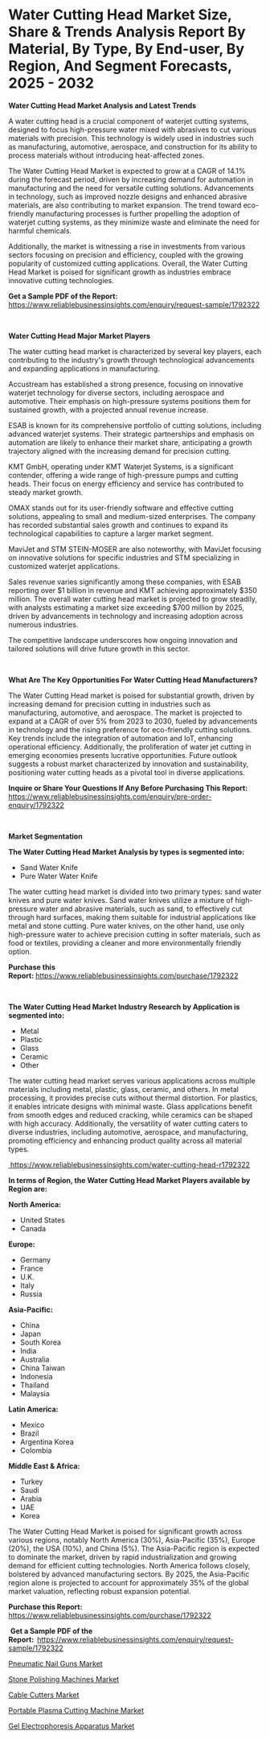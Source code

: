 <p><h1>Water Cutting Head Market Size, Share & Trends Analysis Report By Material, By Type, By End-user, By Region, And Segment Forecasts, 2025 - 2032</h1></p><p><strong>Water Cutting Head Market Analysis and Latest Trends</strong></p>
<p><p>A water cutting head is a crucial component of waterjet cutting systems, designed to focus high-pressure water mixed with abrasives to cut various materials with precision. This technology is widely used in industries such as manufacturing, automotive, aerospace, and construction for its ability to process materials without introducing heat-affected zones.</p><p>The Water Cutting Head Market is expected to grow at a CAGR of 14.1% during the forecast period, driven by increasing demand for automation in manufacturing and the need for versatile cutting solutions. Advancements in technology, such as improved nozzle designs and enhanced abrasive materials, are also contributing to market expansion. The trend toward eco-friendly manufacturing processes is further propelling the adoption of waterjet cutting systems, as they minimize waste and eliminate the need for harmful chemicals. </p><p>Additionally, the market is witnessing a rise in investments from various sectors focusing on precision and efficiency, coupled with the growing popularity of customized cutting applications. Overall, the Water Cutting Head Market is poised for significant growth as industries embrace innovative cutting technologies.</p></p>
<p><strong>Get a Sample PDF of the Report:&nbsp;</strong> <a href="https://www.reliablebusinessinsights.com/enquiry/request-sample/1792322?utm_campaign=62&utm_medium=2&utm_source=Github&utm_content=ia&utm_term=20022025&utm_id=water-cutting-head">https://www.reliablebusinessinsights.com/enquiry/request-sample/1792322</a></p>
<p>&nbsp;</p>
<p><strong>Water Cutting Head Major Market Players</strong></p>
<p><p>The water cutting head market is characterized by several key players, each contributing to the industry's growth through technological advancements and expanding applications in manufacturing. </p><p>Accustream has established a strong presence, focusing on innovative waterjet technology for diverse sectors, including aerospace and automotive. Their emphasis on high-pressure systems positions them for sustained growth, with a projected annual revenue increase.</p><p>ESAB is known for its comprehensive portfolio of cutting solutions, including advanced waterjet systems. Their strategic partnerships and emphasis on automation are likely to enhance their market share, anticipating a growth trajectory aligned with the increasing demand for precision cutting.</p><p>KMT GmbH, operating under KMT Waterjet Systems, is a significant contender, offering a wide range of high-pressure pumps and cutting heads. Their focus on energy efficiency and service has contributed to steady market growth. </p><p>OMAX stands out for its user-friendly software and effective cutting solutions, appealing to small and medium-sized enterprises. The company has recorded substantial sales growth and continues to expand its technological capabilities to capture a larger market segment.</p><p>MaviJet and STM STEIN-MOSER are also noteworthy, with MaviJet focusing on innovative solutions for specific industries and STM specializing in customized waterjet applications. </p><p>Sales revenue varies significantly among these companies, with ESAB reporting over $1 billion in revenue and KMT achieving approximately $350 million. The overall water cutting head market is projected to grow steadily, with analysts estimating a market size exceeding $700 million by 2025, driven by advancements in technology and increasing adoption across numerous industries. </p><p>The competitive landscape underscores how ongoing innovation and tailored solutions will drive future growth in this sector.</p></p>
<p>&nbsp;</p>
<p><strong>What Are The Key Opportunities For Water Cutting Head Manufacturers?</strong></p>
<p><p>The Water Cutting Head market is poised for substantial growth, driven by increasing demand for precision cutting in industries such as manufacturing, automotive, and aerospace. The market is projected to expand at a CAGR of over 5% from 2023 to 2030, fueled by advancements in technology and the rising preference for eco-friendly cutting solutions. Key trends include the integration of automation and IoT, enhancing operational efficiency. Additionally, the proliferation of water jet cutting in emerging economies presents lucrative opportunities. Future outlook suggests a robust market characterized by innovation and sustainability, positioning water cutting heads as a pivotal tool in diverse applications.</p></p>
<p><strong>Inquire or Share Your Questions If Any Before Purchasing This Report:</strong> <a href="https://www.reliablebusinessinsights.com/enquiry/pre-order-enquiry/1792322?utm_campaign=62&utm_medium=2&utm_source=Github&utm_content=ia&utm_term=20022025&utm_id=water-cutting-head">https://www.reliablebusinessinsights.com/enquiry/pre-order-enquiry/1792322</a></p>
<p>&nbsp;</p>
<p><strong>Market Segmentation</strong></p>
<p><strong>The Water Cutting Head Market Analysis by types is segmented into:</strong></p>
<p><ul><li>Sand Water Knife</li><li>Pure Water Water Knife</li></ul></p>
<p><p>The water cutting head market is divided into two primary types: sand water knives and pure water knives. Sand water knives utilize a mixture of high-pressure water and abrasive materials, such as sand, to effectively cut through hard surfaces, making them suitable for industrial applications like metal and stone cutting. Pure water knives, on the other hand, use only high-pressure water to achieve precision cutting in softer materials, such as food or textiles, providing a cleaner and more environmentally friendly option.</p></p>
<p><strong>Purchase this Report:&nbsp;</strong><a href="https://www.reliablebusinessinsights.com/purchase/1792322?utm_campaign=62&utm_medium=2&utm_source=Github&utm_content=ia&utm_term=20022025&utm_id=water-cutting-head">https://www.reliablebusinessinsights.com/purchase/1792322</a></p>
<p>&nbsp;</p>
<p><strong>The Water Cutting Head Market Industry Research by Application is segmented into:</strong></p>
<p><ul><li>Metal</li><li>Plastic</li><li>Glass</li><li>Ceramic</li><li>Other</li></ul></p>
<p><p>The water cutting head market serves various applications across multiple materials including metal, plastic, glass, ceramic, and others. In metal processing, it provides precise cuts without thermal distortion. For plastics, it enables intricate designs with minimal waste. Glass applications benefit from smooth edges and reduced cracking, while ceramics can be shaped with high accuracy. Additionally, the versatility of water cutting caters to diverse industries, including automotive, aerospace, and manufacturing, promoting efficiency and enhancing product quality across all material types.</p></p>
<p><a href="https://www.reliablebusinessinsights.com/water-cutting-head-r1792322?utm_campaign=62&utm_medium=2&utm_source=Github&utm_content=ia&utm_term=20022025&utm_id=water-cutting-head">&nbsp;https://www.reliablebusinessinsights.com/water-cutting-head-r1792322</a></p>
<p><strong>In terms of Region, the Water Cutting Head Market Players available by Region are:</strong></p>
<p>
    <p> <strong> North America: </strong>
        <ul>
            <li>United States</li>
            <li>Canada</li>
        </ul>
        </p> 
    <p> <strong> Europe: </strong>
        <ul>
            <li>Germany</li>
            <li>France</li>
            <li>U.K.</li>
            <li>Italy</li>
            <li>Russia</li>
        </ul>
        </p> 
    <p> <strong> Asia-Pacific: </strong>
        <ul>
            <li>China</li>
            <li>Japan</li>
            <li>South Korea</li>
            <li>India</li>
            <li>Australia</li>
            <li>China Taiwan</li>
            <li>Indonesia</li>
            <li>Thailand</li>
            <li>Malaysia</li>
        </ul>
        </p> 
    <p> <strong> Latin America: </strong>
        <ul>
            <li>Mexico</li>
            <li>Brazil</li>
            <li>Argentina Korea</li>
            <li>Colombia</li>
        </ul>
        </p> 
    <p> <strong> Middle East & Africa: </strong>
        <ul>
            <li>Turkey</li>
            <li>Saudi</li>
            <li>Arabia</li>
            <li>UAE</li>
            <li>Korea</li>
        </ul>
    </p>
    </p>
<p><p>The Water Cutting Head Market is poised for significant growth across various regions, notably North America (30%), Asia-Pacific (35%), Europe (20%), the USA (10%), and China (5%). The Asia-Pacific region is expected to dominate the market, driven by rapid industrialization and growing demand for efficient cutting technologies. North America follows closely, bolstered by advanced manufacturing sectors. By 2025, the Asia-Pacific region alone is projected to account for approximately 35% of the global market valuation, reflecting robust expansion potential.</p></p>
<p><strong>Purchase this Report: </strong><a href="https://www.reliablebusinessinsights.com/purchase/1792322?utm_campaign=62&utm_medium=2&utm_source=Github&utm_content=ia&utm_term=20022025&utm_id=water-cutting-head">https://www.reliablebusinessinsights.com/purchase/1792322</a></p>
<p>&nbsp;<strong>Get a Sample PDF of the Report:&nbsp;&nbsp;</strong><a href="https://www.reliablebusinessinsights.com/enquiry/request-sample/1792322?utm_campaign=62&utm_medium=2&utm_source=Github&utm_content=ia&utm_term=20022025&utm_id=water-cutting-head">https://www.reliablebusinessinsights.com/enquiry/request-sample/1792322</a></p>
<p><strong></strong></p>
<p><p><a href="https://github.com/ugurgyuri/Market-Research-Report-List-1/blob/main/pneumatic-nail-guns-market.md?utm_campaign=62&utm_medium=2&utm_source=Github&utm_content=ia&utm_term=20022025&utm_id=water-cutting-head">Pneumatic Nail Guns Market</a></p><p><a href="https://github.com/nacrehuipie/Market-Research-Report-List-1/blob/main/stone-polishing-machines-market.md?utm_campaign=62&utm_medium=2&utm_source=Github&utm_content=ia&utm_term=20022025&utm_id=water-cutting-head">Stone Polishing Machines Market</a></p><p><a href="https://github.com/rrapajecundi/Market-Research-Report-List-1/blob/main/cable-cutters-market.md?utm_campaign=62&utm_medium=2&utm_source=Github&utm_content=ia&utm_term=20022025&utm_id=water-cutting-head">Cable Cutters Market</a></p><p><a href="https://github.com/paljuhubeyde/Market-Research-Report-List-1/blob/main/portable-plasma-cutting-machine-market.md?utm_campaign=62&utm_medium=2&utm_source=Github&utm_content=ia&utm_term=20022025&utm_id=water-cutting-head">Portable Plasma Cutting Machine Market</a></p><p><a href="https://github.com/miottaredlin79/Market-Research-Report-List-1/blob/main/gel-electrophoresis-apparatus-market.md?utm_campaign=62&utm_medium=2&utm_source=Github&utm_content=ia&utm_term=20022025&utm_id=water-cutting-head">Gel Electrophoresis Apparatus Market</a></p></p>